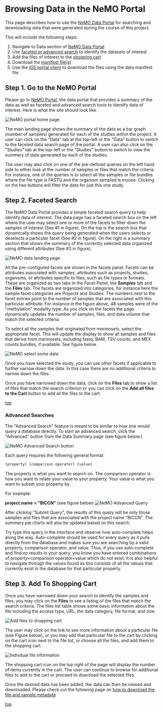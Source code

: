 <a name="top"></a>

# Browsing Data in the NeMO Portal

This page describes how to use the [NeMO Data Portal](http://portal.nemoarchive.org/) for searching and downloading data that were generated during the course of this project.

This will include the following steps:

1. Navigate to Data section of [NeMO Data Portal](#go-to-the-nemo-portal)
2. Use [faceted or advanced search](#faceted-search) to identify the datasets of interest
3. Add the files of interest to the [shopping cart](#add-to-shopping-cart)
4. Download the [manifest file(s)](Download-Metadata-with-the-Portal)
5. Use the [IGS portal client](Download-with-Client) to download the files using the data manifest file


## Step 1. Go to the NeMO Portal <a name="go-to-the-nemo-portal"></a>

Please go to [NeMO Portal](http://portal.nemoarchive.org/), the data portal that provides a summary of the data as well as faceted and advanced search tools to identify data of interest. Here is what the site should look like.

![NeMO portal home page](images/nemo_data_portal/nemo-main-landing-page.png)

The main landing page shows the summary of the data as a bar graph (number of samples) generated for each of the studies within the project. A user can click on the "Data" tab at the top-left or the "Data" button to switch to the faceted data search page of the portal. A user can also click on the "Studies" tab at the top-left or the "Studies" button to switch to view the summary of data generated by each of the studies.

The user may also click on one of the pre-defined queries on the left hand side to either look at the number of samples or files that match the criteria. For instance, one of the queries is to select all the samples or file bundles where the file type is FASTQ and the organism sampled is mouse. Clicking on the two buttons will filter the data for just this one study.

## Step 2. Faceted Search <a name="faceted-search"></a>

The NeMO Data Portal provides a simple faceted search query to help identify data of interest. The data page has a faceted search box on the left where the user may select one or more of the facets to filter down the samples of interest (See #1 in figure). On the top is the search box that dynamically shows the query being generated when the users selects or deselects a particular facet (See #2 in figure). On the right is a summary section that shows the summary of the currently selected data organized using different attributes (See #3 in figure).

![NeMO data landing page](images/nemo_data_portal/nemo-data-landing-page.png)

All the pre-configured facets are shown in the facets panel. Facets can be attributes associated with samples, attributes such as projects, studies, organisms, or attributes specific to files, such as file types or formats. These are organized as two tabs in the Facet Panel, the **Samples** tab and the **Files** tab. The facets are organized into categories, for instance here the sample facet categories are *Projects* and *Studies*. The numbers next to the facet entries point to the number of samples that are associated with this particular attribute. For instance in the figure above, 48 samples were of the "methylation" modality type. As you click on the facets the page dynamically updates the number of samples, files, and data volume that match the selected criteria.

To select all the samples that originated from *marmosets*, select the appropriate facet.  This will update the display to show all samples and files that derive from marmosets, including fastq, BAM, TSV counts, and MEX counts bundles, if available. See figure below.

![NeMO select some data](images/nemo_data_portal/nemo-data-select-study.png)

Once you have selected the study, you can use other facets if applicable to further narrow down the data. In this case there are no additional criteria to narrow down the files.

Once you have narrowed down the data, click on the **Files** tab to show a list of files that match the search criterion or you can click on the **Add all files to the Cart** button to add all the files to the cart.


[top](#top)

### Advanced Searches <a name="advanced-search"></a>

The "Advanced Search" feature is meant to be similar to how one would query a database directly. To start an advanced search, click the "Advanced" button from the Data Summary page (see figure below.)

![NeMO Advanced Search button](images/nemo_data_portal/advanced-search.png)

Each query requires the following general format:

```bash
(property) (comparison operator) (value)
```

The property is what you want to search on. The comparison operator is how you want to relate your value to your property. Your value is what you want to subset your property by.

For example:

**project.name = "BICCN"** (see figure below)
![NeMO Advanced Query](images/nemo_data_portal/advanced-query.png)


After clicking "Submit Query", the results of this query will be only those samples and files that are associated with the project name "BICCN".  The summary pie charts will also be updated based on this search.

Try type this query in the interface and observe how auto-complete helps along the way. Auto-complete should be used for every query as it pulls directly from the database and makes sure you are searching by a valid property, comparison operator, and value. Thus, if you use auto-complete and find no results in your query, you know you have entered combinations of property+comparison operator+value which do not exist. It is also helpful to navigate through the values found as this consists of all the values that currently exist in the database for that particular property.

## Step 3. Add To Shopping Cart <a name="add-to-shopping-cart"></a>

Once you have narrowed down your search to identify the samples and files, you may click on the **Files** to see a listing of the files that match the search criteria. The files list table shows some basic information about the file including the access type, URL, the data category, file format, and size.

![Add files to shopping cart](images/nemo_data_portal/nemo-add-to-shopping-cart.png)

The user may click on the link to see more information about a particular file (see Figure below), or you may add that particular file to the cart by clicking on the cart icon next to the file list, or choose all the files, and add them to the shopping cart.

![Indivdual file information](images/nemo_data_portal/nemo-file-list-item-details.png)

The shopping cart icon on the top right of the page will display the number of items currently in the cart. The user can continue to browse for additional files to add to the cart or proceed to download the selected files.

Once the desired data has been added, the data can then be viewed and downloaded.  Please check out the following page on [how to download the file and sample metadata](Download-Metadata-with-the-Portal)

[top](#top)
